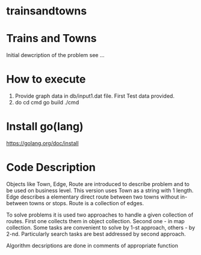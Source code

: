 # trainsandtowns
# Trains and Towns
 Initial dewcription of the problem see ...

 # How to execute
 1. Provide graph data in db/input1.dat file. First Test data provided.
 2. do
 cd cmd
 go build
 ./cmd

 # Install go(lang)
 https://golang.org/doc/install

# Code Description
Objects like Town, Edge, Route are introduced to describe problem and to be used on business level.
This version uses Town as a string with 1 length.
Edge describes a elementary direct route between two towns without in-between towns or stops.
Route is a collection of edges.

To solve problems it is used two approaches to handle a given collection of routes.
First one collects them in object collection.
Second one - in map collection.
Some tasks are convenient to solve by 1-st approach, others - by 2-nd.
Particularly search tasks are best addressed by second approach.

Algorithm decsriptions are done in comments of appropriate function
